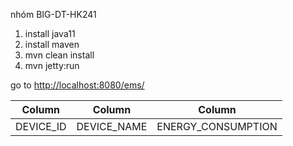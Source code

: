 nhóm BIG-DT-HK241

1. install java11
2. install maven
3. mvn clean install
4. mvn jetty:run

go to 
[http://localhost:8080/ems/](http://localhost:8080/ems/)


| Column    | Column      | Column            | 
|-----------|-------------|-------------------|
| DEVICE_ID | DEVICE_NAME | ENERGY_CONSUMPTION| 